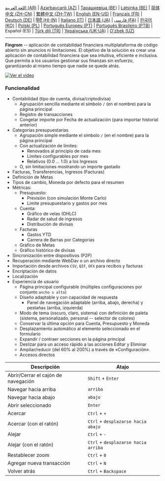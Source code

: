 [اللغة العربية (AR)](./about_ar.md) |
[Azərbaycanlı (AZ)](./about_az.md) |
[Тарашкевіца (BE)](./about_be.md) |
[Latsinka (BE)](./about_be_EU.md) |
[简体中文 (ZH-CN)](./about_zh.md) |
[繁體中文 (ZH-TW)](./about_zh_TW.md) |
[English (EN-US)](./about_en.md) |
[Français (FR)](./about_fr.md) |
[Deutsch (DE)](./about_de.md) |
[हिंदी (HI-IN)](./about_hi.md) |
[Italiano (IT)](./about_it.md) |
[日本語 (JA)](./about_ja.md) |
[فارسی (FA)](./about_fa.md) |
[한국어 (KO)](./about_ko.md) |
[Polski (PL)](./about_pl.md) |
[Português Europeu (PT)](./about_pt.md) |
[Português Brasileiro (PTB)](./about_pt_BR.md) |
Español (ES) |
[Türk dili (TR)](./about_tr.md) |
[Українська (UK-UA)](./about_uk.md) |
[O'zbek (UZ)](./about_uz.md)

---

**Fingrom** -- aplicación de contabilidad financiera multiplataforma de código abierto sin anuncios ni limitaciones.
El objetivo de la solución es crear una aplicación de contabilidad financiera que sea intuitiva, eficiente e inclusiva. 
Que permita a los usuarios gestionar sus finanzas sin esfuerzo, garantizando al mismo tiempo que nadie se quede atrás.

[![Ver el vídeo](../images/presentation_en.png)](https://youtu.be/sNTbpILLsOw)

### Funcionalidad
- Contabilidad (tipo de cuenta, divisa/criptodivisa)
  - Agrupación sencilla mediante el símbolo `/` (en el nombre) para la página principal
  - Registro de transacciones
  - Congelar importe por Fecha de actualización (para importar historial anterior)
- Categorías presupuestarias
  - Agrupación simple mediante el símbolo `/` (en el nombre) para la página principal
  - Con actualización de límites:
    - Renovados al principio de cada mes
    - Límites configurables por mes
    - Relativos (0.0 ... 1.0) a los Ingresos
  - O, sin limitaciones mostrando un importe gastado
- Facturas, Transferencias, Ingresos (Facturas)
- Definición de Metas
- Tipos de cambio, Moneda por defecto para el resumen
- Métricas: 
  - Presupuesto:
    - Previsión (con simulación Monte Carlo)
    - Límite presupuestario y gastos por mes
  - Cuenta:
    - Gráfico de velas (OHLC)
    - Radar de salud de ingresos
    - Distribución de divisas
  - Facturas
    - Gastos YTD
    - Carrera de Barras por Categorías
  - Gráfico de Metas
  - Gráfico histórico de divisas
- Sincronización entre dispositivos (P2P) 
- Recuperación mediante WebDav o un archivo directo
- Importación desde archivos `CSV`, `QIF`, `OFX` para recibos y facturas
- Encriptación de datos
- Localización
- Experiencia de usuario
  - Página principal configurable (múltiples configuraciones por conjunto `ancho x alto`)
  - Diseño adaptable y con capacidad de respuesta
    - Panel de navegación adaptable (arriba, abajo, derecha) y pestañas (arriba, izquierda)
  - Modo de tema (oscuro, claro, sistema) con definición de paleta (sistema, personalizado, personal -- selector de colores)
  - Conservar la última opción para Cuenta, Presupuesto y Moneda
  - Desplazamiento automático al elemento seleccionado en el formulario
  - Expandir / contraer secciones en la página principal
  - Deslizar para un acceso rápido a las acciones Editar y Eliminar
  - Ampliar/reducir (del 60% al 200%) a través de «Configuración».
  - Accesos directos

| Descripción                         | Atajo                          |
| ----------------------------------- | ------------------------------ |
| Abrir/Cerrar el cajón de navegación | `Shift` + `Enter`              |
| Navegar hacia arriba                | `arriba`                       |
| Navegar hacia abajo                 | `abajo`                        |
| Abrir seleccionado                  | `Enter`                        |
| Acercar                             | `Ctrl` + `+`                   |
| Acercar (con el ratón)          | `Ctrl` + `desplazarse hacia abajo` |
| Alejar                              | `Ctrl` + `-`                   |
| Alejar (con el ratón)          | `Ctrl` + `desplazarse hacia arriba` |
| Restablecer zoom                    | `Ctrl` + `0`                   |
| Agregar nueva transacción           | `Ctrl` + `N`                   |
| Volver atrás                        | `Ctrl` + `Backspace`           |
<!--
| Editar elemento seleccionado        | `Ctrl` + `E`                   |
| Eliminar elemento seleccionado      | `Ctrl` + `D`                   |
-->
